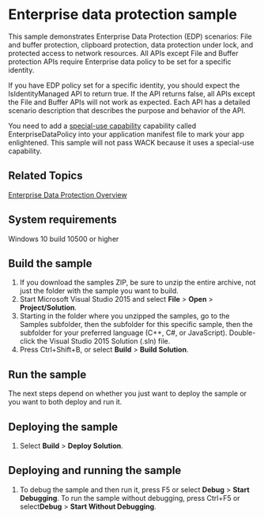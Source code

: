 <!---
  category: IdentitySecurityAndEncryption
  samplefwlink: http://go.microsoft.com/fwlink/p/?LinkId=620031
--->

# Enterprise data protection sample

This sample demonstrates Enterprise Data Protection (EDP) scenarios: File and buffer protection, clipboard protection,
data protection under lock, and protected access to network resources.
All APIs except File and Buffer protection APIs require Enterprise data policy to be set for a specific identity.

If you have EDP policy set for a specific identity, you should expect the IsIdentityManaged API to return true. If the API returns false, all APIs except the File and Buffer APIs will not work as expected. Each API has a detailed scenario description that describes the purpose and behavior of the API.

You need to add a [special-use capability](https://msdn.microsoft.com/library/windows/apps/mt270968#special_and_restricted_capabilities)
capability called EnterpriseDataPolicy into your application manifest file to mark your app enlightened.
This sample will not pass WACK because it uses a special-use capability.

## Related Topics

[Enterprise Data Protection Overview](https://msdn.microsoft.com/en-us/library/Dn985838(v=VS.85).aspx)

## System requirements

Windows 10 build 10500 or higher

## Build the sample

1. If you download the samples ZIP, be sure to unzip the entire archive, not just the folder with the sample you want to build. 
2. Start Microsoft Visual Studio 2015 and select **File** \> **Open** \> **Project/Solution**.
3. Starting in the folder where you unzipped the samples, go to the Samples subfolder, then the subfolder for this specific sample, then the subfolder for your preferred language (C++, C#, or JavaScript). Double-click the Visual Studio 2015 Solution (.sln) file.
4. Press Ctrl+Shift+B, or select **Build** \> **Build Solution**.

## Run the sample

The next steps depend on whether you just want to deploy the sample or you want to both deploy and run it.

## Deploying the sample

1.  Select **Build** \> **Deploy Solution**.

## Deploying and running the sample

1.  To debug the sample and then run it, press F5 or select **Debug** \> **Start Debugging**. To run the sample without debugging, press Ctrl+F5 or select**Debug** \> **Start Without Debugging**.

